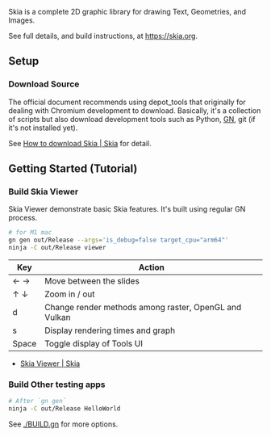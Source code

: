 Skia is a complete 2D graphic library for drawing Text, Geometries, and Images.

See full details, and build instructions, at https://skia.org.

## Setup

### Download Source

The official document recommends using depot_tools that originally for dealing with Chromium development to download.
Basically, it's a collection of scripts but also download development tools such as Python, [GN](https://gn.googlesource.com/gn/), git (if it's not installed yet).

See [How to download Skia | Skia](https://skia.org/docs/user/download/) for detail.

## Getting Started (Tutorial)

### Build Skia Viewer

Skia Viewer demonstrate basic Skia features. It's built using regular GN process.

```sh
# for M1 mac
gn gen out/Release --args='is_debug=false target_cpu="arm64"'
ninja -C out/Release viewer
```

| Key   | Action                                                |
|-------|-------------------------------------------------------|
| ← →   | Move between the slides                               |
| ↑ ↓   | Zoom in / out                                         |
| d     | Change render methods among raster, OpenGL and Vulkan |
| s     | Display rendering times and graph                     |
| Space | Toggle display of Tools UI                            |

- [Skia Viewer | Skia](https://skia.org/docs/user/sample/viewer/)

### Build Other testing apps

```sh
# After `gn gen`
ninja -C out/Release HelloWorld
```

See [./BUILD.gn](./BUILD.gn) for more options.
